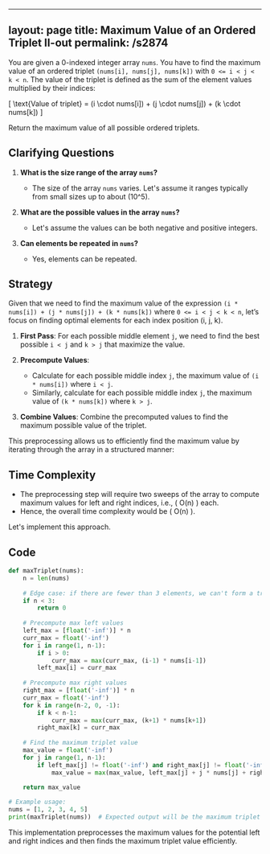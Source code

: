 
---
layout: page
title:  Maximum Value of an Ordered Triplet II-out
permalink: /s2874
---

You are given a 0-indexed integer array `nums`. You have to find the maximum value of an ordered triplet `(nums[i], nums[j], nums[k])` with `0 <= i < j < k < n`. The value of the triplet is defined as the sum of the element values multiplied by their indices:

\[ \text{Value of triplet} = (i \cdot nums[i]) + (j \cdot nums[j]) + (k \cdot nums[k]) \]

Return the maximum value of all possible ordered triplets.

## Clarifying Questions

1. **What is the size range of the array `nums`?**
   - The size of the array `nums` varies. Let's assume it ranges typically from small sizes up to about \(10^5\).

2. **What are the possible values in the array `nums`?**
   - Let's assume the values can be both negative and positive integers.

3. **Can elements be repeated in `nums`?**
   - Yes, elements can be repeated.

## Strategy

Given that we need to find the maximum value of the expression `(i * nums[i]) + (j * nums[j]) + (k * nums[k])` where `0 <= i < j < k < n`, let’s focus on finding optimal elements for each index position (i, j, k).

1. **First Pass**: For each possible middle element `j`, we need to find the best possible `i < j` and `k > j` that maximize the value.

2. **Precompute Values**:
   - Calculate for each possible middle index `j`, the maximum value of `(i * nums[i])` where `i < j`.
   - Similarly, calculate for each possible middle index `j`, the maximum value of `(k * nums[k])` where `k > j`.

3. **Combine Values**: Combine the precomputed values to find the maximum possible value of the triplet.

This preprocessing allows us to efficiently find the maximum value by iterating through the array in a structured manner:

## Time Complexity
- The preprocessing step will require two sweeps of the array to compute maximum values for left and right indices, i.e., \( O(n) \) each.
- Hence, the overall time complexity would be \( O(n) \).

Let's implement this approach.

## Code

```python
def maxTriplet(nums):
    n = len(nums)
    
    # Edge case: if there are fewer than 3 elements, we can't form a triplet
    if n < 3:
        return 0
    
    # Precompute max left values
    left_max = [float('-inf')] * n
    curr_max = float('-inf')
    for i in range(1, n-1):
        if i > 0:
            curr_max = max(curr_max, (i-1) * nums[i-1])
        left_max[i] = curr_max
    
    # Precompute max right values
    right_max = [float('-inf')] * n
    curr_max = float('-inf')
    for k in range(n-2, 0, -1):
        if k < n-1:
            curr_max = max(curr_max, (k+1) * nums[k+1])
        right_max[k] = curr_max
    
    # Find the maximum triplet value
    max_value = float('-inf')
    for j in range(1, n-1):
        if left_max[j] != float('-inf') and right_max[j] != float('-inf'):
            max_value = max(max_value, left_max[j] + j * nums[j] + right_max[j])
    
    return max_value

# Example usage:
nums = [1, 2, 3, 4, 5]
print(maxTriplet(nums))  # Expected output will be the maximum triplet value
```

This implementation preprocesses the maximum values for the potential left and right indices and then finds the maximum triplet value efficiently.
